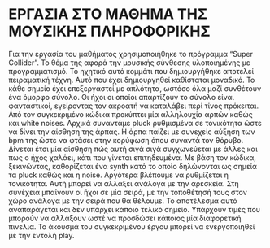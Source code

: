 # ΕΡΓΑΣΙΑ ΣΤΟ ΜΑΘΗΜΑ ΤΗΣ ΜΟΥΣΙΚΗΣ ΠΛΗΡΟΦΟΡΙΚΗΣ

Για την εργασία του μαθήματος χρησιμοποιήθηκε το πρόγραμμα “Super Collider”.
Το θέμα της αφορά την μουσικής σύνθεσης υλοποιημένης με προγραμματισμό.
Το ηχητικό αυτό κομμάτι που δημιουργήθηκε αποτελεί πειραματική τέχνη.
Αυτό που έχει δημιουργηθεί καθίσταται μοναδικό.
Το κάθε σημείο έχει επεξεργαστεί με απλότητα, ωστόσο όλα μαζί συνθέτουν ένα όμορφο σύνολο. 
Οι ήχοι οι οποίοι απαρτίζουν το σύνολο είναι φανταστικοί, εγείροντας τον ακροατή να καταλάβει περί τίνος πρόκειται.
Από τον συγκεκριμένο κώδικα προκύπτει μία αλληλουχία αρπών καθώς και white noises.
Αρχικά συναντάμε pluck ρυθμισμένα σε τονικότητα ώστε να δίνει την αίσθηση της άρπας. 
Η άρπα παίζει με συνεχείς αύξηση των bpm της ώστε να φτάσει στην κορύφωση όπου συναντά τον θόρυβο.
Δίνεται έτσι μία αίσθηση πώς αυτή σιγά σιγά συγχωνεύεται με άλλες και πως ο ήχος χαλάει, κάτι που γίνεται επιτηδευμένα.
Με βάση τον κώδικα, ξεκινώντας, καθορίζεται ένα synth κατά το οποίο δηλώνονται ως σημεία τα pluck καθώς και η noise. 
Αργότερα βλέπουμε να ρυθμίζεται η τονικότητα. 
Αυτή μπορεί να αλλάξει ανάλογα με την αρεσκεία. 
Στη συνέχεια μπαίνουν οι ήχοι σε μία σειρά, με την τοποθέτησή τους στον χώρο ανάλογα με την σειρά που θα θέλουμε.
Το αποτέλεσμα αυτό αναπαράγεται και δεν υπάρχει κάποιο τελικό σημείο.
Υπάρχουν τιμές που μπορούν να αλλάξουν ωστέ να προσδώσει κάποιος μία διαφορετική πινελια.
Το άκουσμά του συγκεκριμένου έργου μπορεί να ενεργοποιηθεί με την εντολή play.
